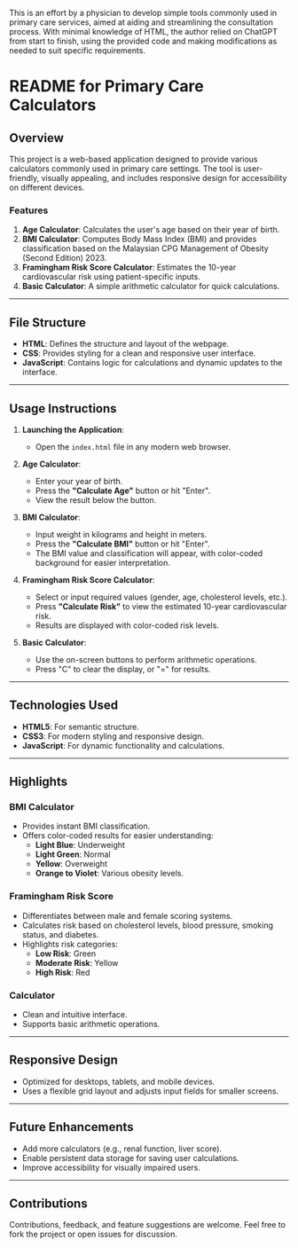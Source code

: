 This is an effort by a physician to develop simple tools commonly used in primary care services, aimed at aiding and streamlining the consultation process. With minimal knowledge of HTML, the author relied on ChatGPT from start to finish, using the provided code and making modifications as needed to suit specific requirements.

# README for Primary Care Calculators

## Overview
This project is a web-based application designed to provide various calculators commonly used in primary care settings. The tool is user-friendly, visually appealing, and includes responsive design for accessibility on different devices.

### Features
1. **Age Calculator**: Calculates the user's age based on their year of birth.
2. **BMI Calculator**: Computes Body Mass Index (BMI) and provides classification based on the Malaysian CPG Management of Obesity (Second Edition) 2023.
3. **Framingham Risk Score Calculator**: Estimates the 10-year cardiovascular risk using patient-specific inputs.
4. **Basic Calculator**: A simple arithmetic calculator for quick calculations.

---

## File Structure
- **HTML**: Defines the structure and layout of the webpage.
- **CSS**: Provides styling for a clean and responsive user interface.
- **JavaScript**: Contains logic for calculations and dynamic updates to the interface.

---

## Usage Instructions

1. **Launching the Application**:
   - Open the `index.html` file in any modern web browser.

2. **Age Calculator**:
   - Enter your year of birth.
   - Press the **"Calculate Age"** button or hit "Enter".
   - View the result below the button.

3. **BMI Calculator**:
   - Input weight in kilograms and height in meters.
   - Press the **"Calculate BMI"** button or hit "Enter".
   - The BMI value and classification will appear, with color-coded background for easier interpretation.

4. **Framingham Risk Score Calculator**:
   - Select or input required values (gender, age, cholesterol levels, etc.).
   - Press **"Calculate Risk"** to view the estimated 10-year cardiovascular risk.
   - Results are displayed with color-coded risk levels.

5. **Basic Calculator**:
   - Use the on-screen buttons to perform arithmetic operations.
   - Press "C" to clear the display, or "=" for results.

---

## Technologies Used
- **HTML5**: For semantic structure.
- **CSS3**: For modern styling and responsive design.
- **JavaScript**: For dynamic functionality and calculations.

---

## Highlights
### BMI Calculator
- Provides instant BMI classification.
- Offers color-coded results for easier understanding:
  - **Light Blue**: Underweight
  - **Light Green**: Normal
  - **Yellow**: Overweight
  - **Orange to Violet**: Various obesity levels.

### Framingham Risk Score
- Differentiates between male and female scoring systems.
- Calculates risk based on cholesterol levels, blood pressure, smoking status, and diabetes.
- Highlights risk categories:
  - **Low Risk**: Green
  - **Moderate Risk**: Yellow
  - **High Risk**: Red

### Calculator
- Clean and intuitive interface.
- Supports basic arithmetic operations.

---

## Responsive Design
- Optimized for desktops, tablets, and mobile devices.
- Uses a flexible grid layout and adjusts input fields for smaller screens.

---

## Future Enhancements
- Add more calculators (e.g., renal function, liver score).
- Enable persistent data storage for saving user calculations.
- Improve accessibility for visually impaired users.

---

## Contributions
Contributions, feedback, and feature suggestions are welcome. Feel free to fork the project or open issues for discussion.
